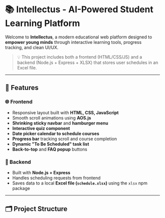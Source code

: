 # 📚 Intellectus - AI-Powered Student Learning Platform

Welcome to **Intellectus**, a modern educational web platform designed to **empower young minds** through interactive learning tools, progress tracking, and clean UI/UX.

> 💡 This project includes both a frontend (HTML/CSS/JS) and a backend (Node.js + Express + XLSX) that stores user schedules in an Excel file.

---

## 🚀 Features

### 🌐 Frontend
- Responsive layout built with **HTML, CSS, JavaScript**
- Smooth scroll animations using **AOS.js**
- **Shrinking sticky navbar** and **hamburger menu**
- **Interactive quiz component**
- **Date picker calendar to schedule courses**
- **Progress bar** tracking scroll and course completion
- **Dynamic "To Be Scheduled" task list**
- **Back-to-top** and **FAQ popup** buttons

### 🧠 Backend
- Built with **Node.js + Express**
- Handles scheduling requests from frontend
- Saves data to a local **Excel file (`schedule.xlsx`)** using the `xlsx` npm package

---

## 🗂️ Project Structure

